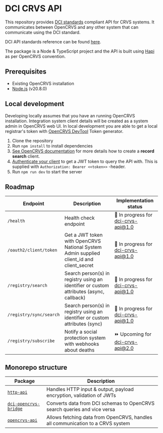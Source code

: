 # DCI CRVS API

This repository provides [DCI standards](https://github.com/spdci/standards) compliant API for CRVS systems. It communicates between OpenCRVS and any other system that can communicate using the DCI standard.

DCI API standards reference can be found [here](https://spdci.github.io/standards/release/html/registry_core_api_v1_0.0.0.html).

The package is a Node & TypeScript project and the API is built using [Hapi](https://hapi.dev/) as per OpenCRVS convention.

## Prerequisites

- Existing OpenCRVS installation
- [Node.js](https://nodejs.org/en/) (v20.8.0)

## Local development

Developing locally assumes that you have an running OpenCRVS installation. Integration system client details will be created as a system admin in OpenCRVS web UI.
In local development you are able to get a local registrar's token with [OpenCRVS DevTool](https://is-my-opencrvs-up.netlify.app/) Token generator.

1. Clone the repository
2. Run `npm install` to install dependencies
3. [See OpenCRVS documentation](https://documentation.opencrvs.org/technology/interoperability/create-a-client) for more details how to create a **record search** client.
4. [Authenticate your client](https://documentation.opencrvs.org/technology/interoperability/authenticate-a-client) to get a JWT token to query the API with. This is supplied with `Authorization: Bearer <<token>>` -header.
5. Run `npm run dev` to start the server

## Roadmap

| Endpoint                | Description                                                                              | Implementation status               |
| ----------------------- | ---------------------------------------------------------------------------------------- | ----------------------------------- |
| `/health`               | Health check endpoint                                                                    | 🚧 In progress for dci-crvs-api@1.0 |
| `/oauth2/client/token`  | Get a JWT token with OpenCRVS National System Admin supplied client_id and client_secret | 🚧 In progress for dci-crvs-api@1.0 |
| `/registry/search`      | Search person(s) in registry using an identifier or custom attributes (async, callback)  | 🚧 In progress for dci-crvs-api@1.0 |
| `/registry/sync/search` | Search person(s) in registry using an identifier or custom attributes (sync)             | 🚧 In progress for dci-crvs-api@1.0 |
| `/registry/subscribe`   | Notify a social protection system with webhooks about deaths                             | ⏩ Upcoming for dci-crvs-api@2.0    |

## Monorepo structure

| Package                                                | Description                                                                    |
| ------------------------------------------------------ | ------------------------------------------------------------------------------ |
| [`http-api`](/packages/http-api)                       | Handles HTTP input & output, payload encryption, validation of JWTs            |
| [`dci-opencrvs-bridge`](/packages/dci-opencrvs-bridge) | Converts data from DCI schemas to OpenCRVS search queries and vice versa       |
| [`opencrvs-api`](/packages/opencrvs-api)               | Allows fetching data from OpenCRVS, handles all communication to a CRVS system |
